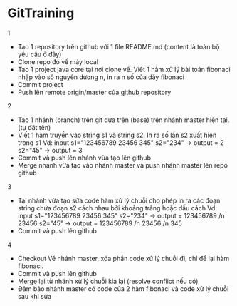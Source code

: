 # GitTraining

1
- Tạo 1 repository trên github với 1 file README.md (content là toàn bộ yêu cầu ở đây)
- Clone repo đó về máy local
- Tạo 1 project java core tại nơi clone về. Viết 1 hàm xử lý bài toán fibonaci nhập vào số nguyên dương n, in ra n số của dãy fibonaci
- Commit project
- Push lên remote origin/master của github repository


2
- Tạo 1 nhánh (branch) trên git dựa trên (base) trên nhánh master hiện tại. (tự đặt tên)
- Viết 1 hàm truyền vào string s1 và string s2. In ra số lần s2 xuất hiện trong s1
Vd: input s1="123456789 23456 345"
		  s2="234" -> output = 2
		  s2="45" -> output = 3
- Commit và push lên nhánh vừa tạo lên github
- Merge nhánh vừa tạo vào nhánh master và push nhánh master lên repo github



3
- Tại nhánh vừa tạo sửa code hàm xử lý chuỗi cho phép in ra các đoạn string chứa đoạn s2 cách nhau bởi khoảng trắng hoặc dấu cách
Vd: input s1="123456789 23456 345"
		  s2="234" -> output = 123456789 /n 23456
		  s2="45" -> output = 123456789 /n 23456 /n 345
- Commit và push lên github


4
- Checkout Về nhánh master, xóa phần code xử lý chuỗi đi, chỉ để lại hàm fibonaci.
- Commit và push lên github
- Merge lại từ nhánh xử lý chuỗi kia lại (resolve conflict nếu có)
- Đảm bảo nhánh master có code của 2 hàm fibonaci và code xử lý chuỗi sau khi sửa
